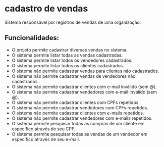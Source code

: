 # cadastro de vendas
<p>Sistema responsável por registros de vendas de uma organização. </p>

## Funcionalidades: 
- O projeto permite cadastrar diversas vendas no sistema. 
- O sistema permite listar todas as vendas cadastradas.
- O sistema permite listar todos os vendedores cadastrados.
- O sistema permite listar todos os clientes cadastrados. 
- O sistema não permite cadastrar vendas para clientes não cadastrados.
- O sistema não permite cadastrar vendas de vendedores não cadastrados.
- O sistema não permite cadastrar clientes com e-mail inválido (sem @).
- O sistema não permite cadastrar vendedores com e-mail inválido (sem @).
- O sistema não permite cadastrar clientes com CPFs repetidos.
- O sistema não permite cadastrar vendedores com CPFs repetidos.
- O sistema não permite cadastrar clientes com e-mails repetidos.
- O sistema não permite cadastrar vendedores com e-mails repetidos.
- O sistema permite pesquisar todas as compras de um cliente em específico através de seu CPF.
- O sistema permite pesquisar todas as vendas de um vendedor em específico através de seu e-mail. 

